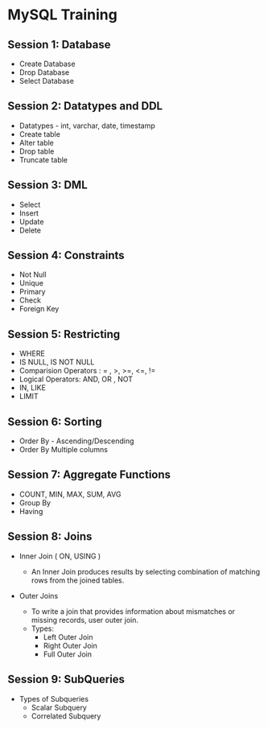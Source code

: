 # MySQL Training


## Session 1: Database
* Create Database 
* Drop Database
* Select Database

## Session 2: Datatypes and DDL
* Datatypes - int, varchar, date, timestamp
* Create table
* Alter table
* Drop table
* Truncate table

## Session 3: DML
* Select
* Insert
* Update
* Delete

## Session 4: Constraints
* Not Null
* Unique
* Primary 
* Check
* Foreign Key

## Session 5: Restricting 
* WHERE
* IS NULL, IS NOT NULL
* Comparision Operators : = , >, >=, <=, != 
* Logical Operators: AND, OR , NOT
* IN, LIKE
* LIMIT

## Session 6: Sorting
* Order By - Ascending/Descending
* Order By Multiple columns

## Session 7: Aggregate Functions
* COUNT, MIN, MAX, SUM, AVG
* Group By
* Having

## Session 8: Joins
* Inner Join ( ON, USING )
   * An Inner Join produces results by selecting combination of matching rows from the joined tables.
   
* Outer Joins
   * To write a join that provides information about mismatches or missing records, user outer join.
   * Types:
       * Left Outer Join
       * Right Outer Join
       * Full Outer Join

## Session 9: SubQueries
* Types of Subqueries
   * Scalar Subquery
   * Correlated Subquery


